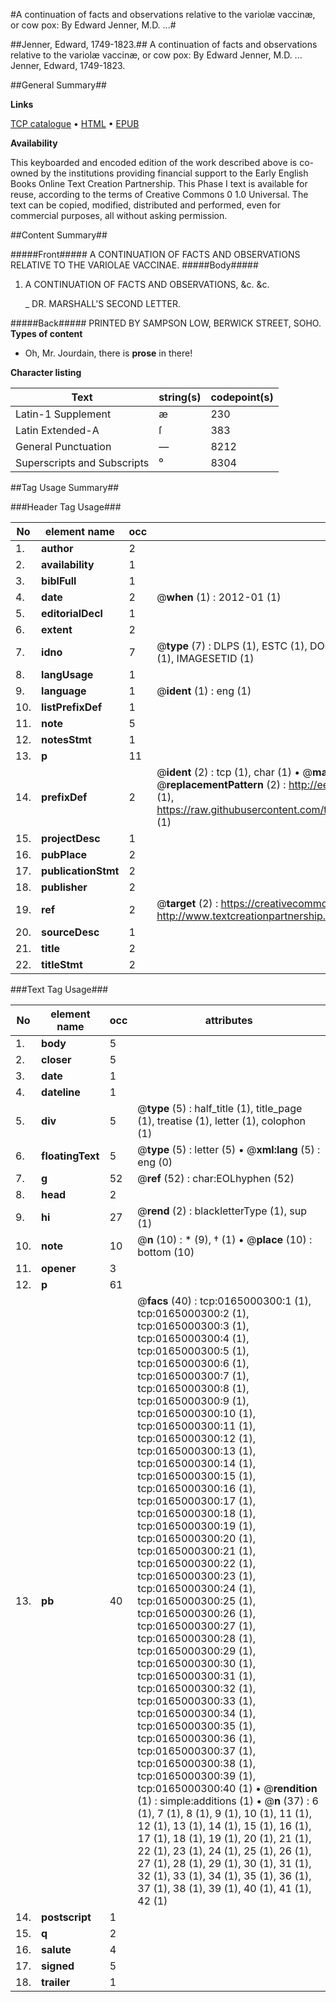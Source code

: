 #A continuation of facts and observations relative to the variolæ vaccinæ, or cow pox: By Edward Jenner, M.D. ...#

##Jenner, Edward, 1749-1823.##
A continuation of facts and observations relative to the variolæ vaccinæ, or cow pox: By Edward Jenner, M.D. ...
Jenner, Edward, 1749-1823.

##General Summary##

**Links**

[TCP catalogue](http://www.ota.ox.ac.uk/tcp/)  • 
[HTML](http://tei.it.ox.ac.uk/tcp/Texts-HTML/free/004/004786399.html)  • 
[EPUB](http://tei.it.ox.ac.uk/tcp/Texts-EPUB/free/004/004786399.epub)

**Availability**

This keyboarded and encoded edition of the
	       work described above is co-owned by the institutions
	       providing financial support to the Early English Books
	       Online Text Creation Partnership. This Phase I text is
	       available for reuse, according to the terms of Creative
	       Commons 0 1.0 Universal. The text can be copied,
	       modified, distributed and performed, even for
	       commercial purposes, all without asking permission.


##Content Summary##

#####Front#####
A CONTINUATION OF FACTS AND OBSERVATIONS RELATIVE TO THE VARIOLAE VACCINAE.
#####Body#####

1. A CONTINUATION OF FACTS AND OBSERVATIONS, &c. &c.

    _ DR. MARSHALL'S SECOND LETTER.

#####Back#####
PRINTED BY SAMPSON LOW, BERWICK STREET, SOHO.
**Types of content**

  * Oh, Mr. Jourdain, there is **prose** in there!

**Character listing**


|Text|string(s)|codepoint(s)|
|---|---|---|
|Latin-1 Supplement|æ|230|
|Latin Extended-A|ſ|383|
|General Punctuation|—|8212|
|Superscripts             and Subscripts|⁰|8304|

##Tag Usage Summary##

###Header Tag Usage###

|No|element name|occ|attributes|
|---|---|---|---|
|1.|__author__|2||
|2.|__availability__|1||
|3.|__biblFull__|1||
|4.|__date__|2| @__when__ (1) : 2012-01 (1)|
|5.|__editorialDecl__|1||
|6.|__extent__|2||
|7.|__idno__|7| @__type__ (7) : DLPS (1), ESTC (1), DOCNO (1), TCP (1), GALEDOCNO (1), CONTENTSET (1), IMAGESETID (1)|
|8.|__langUsage__|1||
|9.|__language__|1| @__ident__ (1) : eng (1)|
|10.|__listPrefixDef__|1||
|11.|__note__|5||
|12.|__notesStmt__|1||
|13.|__p__|11||
|14.|__prefixDef__|2| @__ident__ (2) : tcp (1), char (1)  •  @__matchPattern__ (2) : ([0-9\-]+):([0-9IVX]+) (1), (.+) (1)  •  @__replacementPattern__ (2) : http://eebo.chadwyck.com/downloadtiff?vid=$1&page=$2 (1), https://raw.githubusercontent.com/textcreationpartnership/Texts/master/tcpchars.xml#$1 (1)|
|15.|__projectDesc__|1||
|16.|__pubPlace__|2||
|17.|__publicationStmt__|2||
|18.|__publisher__|2||
|19.|__ref__|2| @__target__ (2) : https://creativecommons.org/publicdomain/zero/1.0/ (1), http://www.textcreationpartnership.org/docs/. (1)|
|20.|__sourceDesc__|1||
|21.|__title__|2||
|22.|__titleStmt__|2||


###Text Tag Usage###

|No|element name|occ|attributes|
|---|---|---|---|
|1.|__body__|5||
|2.|__closer__|5||
|3.|__date__|1||
|4.|__dateline__|1||
|5.|__div__|5| @__type__ (5) : half_title (1), title_page (1), treatise (1), letter (1), colophon (1)|
|6.|__floatingText__|5| @__type__ (5) : letter (5)  •  @__xml:lang__ (5) : eng (0)|
|7.|__g__|52| @__ref__ (52) : char:EOLhyphen (52)|
|8.|__head__|2||
|9.|__hi__|27| @__rend__ (2) : blackletterType (1), sup (1)|
|10.|__note__|10| @__n__ (10) : * (9), † (1)  •  @__place__ (10) : bottom (10)|
|11.|__opener__|3||
|12.|__p__|61||
|13.|__pb__|40| @__facs__ (40) : tcp:0165000300:1 (1), tcp:0165000300:2 (1), tcp:0165000300:3 (1), tcp:0165000300:4 (1), tcp:0165000300:5 (1), tcp:0165000300:6 (1), tcp:0165000300:7 (1), tcp:0165000300:8 (1), tcp:0165000300:9 (1), tcp:0165000300:10 (1), tcp:0165000300:11 (1), tcp:0165000300:12 (1), tcp:0165000300:13 (1), tcp:0165000300:14 (1), tcp:0165000300:15 (1), tcp:0165000300:16 (1), tcp:0165000300:17 (1), tcp:0165000300:18 (1), tcp:0165000300:19 (1), tcp:0165000300:20 (1), tcp:0165000300:21 (1), tcp:0165000300:22 (1), tcp:0165000300:23 (1), tcp:0165000300:24 (1), tcp:0165000300:25 (1), tcp:0165000300:26 (1), tcp:0165000300:27 (1), tcp:0165000300:28 (1), tcp:0165000300:29 (1), tcp:0165000300:30 (1), tcp:0165000300:31 (1), tcp:0165000300:32 (1), tcp:0165000300:33 (1), tcp:0165000300:34 (1), tcp:0165000300:35 (1), tcp:0165000300:36 (1), tcp:0165000300:37 (1), tcp:0165000300:38 (1), tcp:0165000300:39 (1), tcp:0165000300:40 (1)  •  @__rendition__ (1) : simple:additions (1)  •  @__n__ (37) : 6 (1), 7 (1), 8 (1), 9 (1), 10 (1), 11 (1), 12 (1), 13 (1), 14 (1), 15 (1), 16 (1), 17 (1), 18 (1), 19 (1), 20 (1), 21 (1), 22 (1), 23 (1), 24 (1), 25 (1), 26 (1), 27 (1), 28 (1), 29 (1), 30 (1), 31 (1), 32 (1), 33 (1), 34 (1), 35 (1), 36 (1), 37 (1), 38 (1), 39 (1), 40 (1), 41 (1), 42 (1)|
|14.|__postscript__|1||
|15.|__q__|2||
|16.|__salute__|4||
|17.|__signed__|5||
|18.|__trailer__|1||
